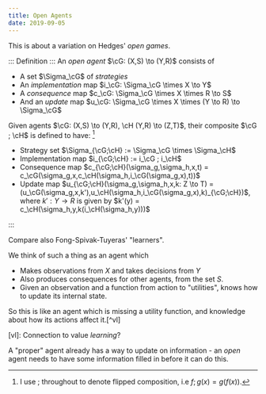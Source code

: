 ```yaml
---
title: Open Agents
date: 2019-09-05
---
```


This is about a variation on Hedges' *open games*.

::: Definition :::
An *open agent* $\cG: (X,S) \to (Y,R)$ consists of

- A set $\Sigma_\cG$ of *strategies*
- An *implementation* map $i_\cG: \Sigma_\cG \times X \to Y$
- A *consequence* map $c_\cG: \Sigma_\cG \times X \times R \to S$
- And an *update* map $u_\cG: \Sigma_\cG \times X \times (Y \to R) \to \Sigma_\cG$

Given agents $\cG: (X,S) \to (Y,R), \cH (Y,R) \to (Z,T)$, their composite $\cG ; \cH$ is defined to have: [^semicolon]

[^semicolon]: I use $;$ throughout to denote flipped composition, i.e $f;g(x) = g(f(x))$.

- Strategy set $\Sigma_{\cG;\cH} := \Sigma_\cG \times \Sigma_\cH$
- Implementation map $i_{\cG;\cH} := i_\cG ; i_\cH$
- Consequence map $c_{\cG;\cH}(\sigma_g,\sigma_h,x,t) = c_\cG(\sigma_g,x,c_\cH(\sigma_h,i_\cG(\sigma_g,x),t))$
- Update map $u_{\cG;\cH}(\sigma_g,\sigma_h,x,k: Z \to T) = (u_\cG(\sigma_g,x,k'),u_\cH(\sigma_h,i_\cG(\sigma_g,x),k)_{\cG;\cH})$, where $k': Y \to R$
  is given by $k'(y) = c_\cH(\sigma_h,y,k(i_\cH(\sigma_h,y)))$

:::

Compare also Fong-Spivak-Tuyeras' "learners".

We think of such a thing as an agent which 

- Makes observations from $X$ and takes decisions from $Y$
- Also produces consequences for other agents, from the set $S$.
- Given an observation and a function from action to "utilities", knows how to update its internal state.

So this is like an agent which is missing a utility function, and knowledge about how its actions affect it.[^vl]

[vl]: Connection to value *learning*?

A "proper" agent already has a way to update on information - an *open* agent needs to have some information filled in before it can do this.
